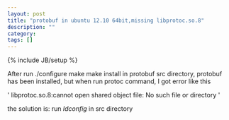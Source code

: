 ```yaml
---
layout: post
title: "protobuf in ubuntu 12.10 64bit,missing libprotoc.so.8"
description: ""
category: 
tags: []
---
```

{% include JB/setup %}

After run ./configure make make install in protobuf src directory, protobuf has been installed, but when run protoc command, I got error like this 

'  libprotoc.so.8:cannot open shared object file: No such file or directory '

the solution is: run *ldconfig* in src directory
